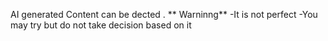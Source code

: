 AI generated Content can be dected . 
** Warninng** 
-It is not perfect
-You may try but do not take decision based on it
